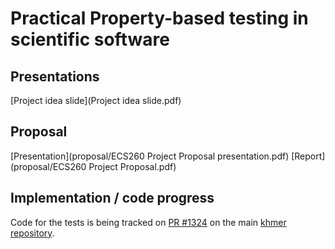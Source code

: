 # Practical Property-based testing in scientific software

## Presentations

[Project idea slide](Project idea slide.pdf)

## Proposal

[Presentation](proposal/ECS260 Project Proposal presentation.pdf)
[Report](proposal/ECS260 Project Proposal.pdf)

## Implementation / code progress

Code for the tests is being tracked on [PR #1324][1] on the main [khmer repository][2].

[1]: https://github.com/dib-lab/khmer/pull/1324
[2]: https://github.com/dib-lab/khmer/
